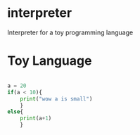 # interpreter

Interpreter for a toy programming language


# Toy Language 


```python

a = 20
if(a < 10){
    print("wow a is small")
    }
else{
    print(a+1)
    }
```
